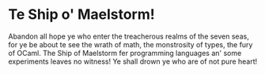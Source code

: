 # Te Ship o' Maelstorm!
Abandon all hope ye who enter the treacherous realms of the seven seas, for ye be about te see the wrath of math, the monstrosity of types, the fury of OCaml. The Ship of Maelstorm fer programming languages an' some experiments leaves no witness! Ye shall drown ye who are of not pure heart!
